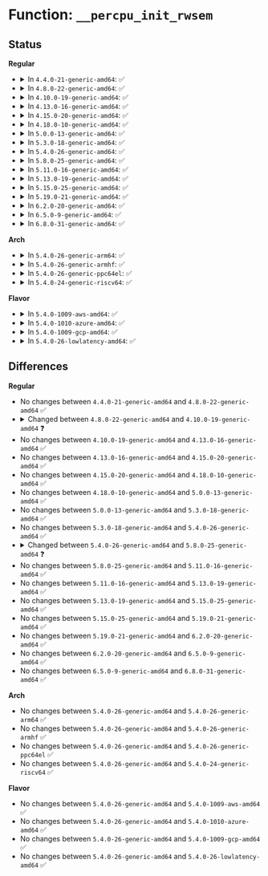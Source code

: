 # Function: <code>__percpu_init_rwsem</code>

## Status
<b>Regular</b>
<ul>
<li>
<details>
<summary>In <code>4.4.0-21-generic-amd64</code>: ✅</summary>

```c
int __percpu_init_rwsem(struct percpu_rw_semaphore * brw, const char * name, struct lock_class_key * rwsem_key)
```

```json
{
  "name": "__percpu_init_rwsem",
  "collision_type": "Unique Global",
  "inline_type": "No",
  "funcs": [
    {
      "addr": 18446744071579672576,
      "name": "__percpu_init_rwsem",
      "external": true,
      "loc": "kernel/locking/percpu-rwsem.c:11",
      "file": "kernel/locking/percpu-rwsem.c",
      "inline": "seen, unknown",
      "caller_inline": [],
      "caller_func": [
        "kernel/cgroup.c:cgroup_init",
        "kernel/events/uprobes.c:init_uprobes",
        "fs/super.c:sget_userns"
      ]
    }
  ],
  "symbols": [
    {
      "addr": 18446744071579672576,
      "name": "__percpu_init_rwsem",
      "section": ".text",
      "bind": "STB_GLOBAL",
      "size": 122
    }
  ]
}
```
</details>
</li>
<li>
<details>
<summary>In <code>4.8.0-22-generic-amd64</code>: ✅</summary>

```c
int __percpu_init_rwsem(struct percpu_rw_semaphore * brw, const char * name, struct lock_class_key * rwsem_key)
```

```json
{
  "name": "__percpu_init_rwsem",
  "collision_type": "Unique Global",
  "inline_type": "No",
  "funcs": [
    {
      "addr": 18446744071579691408,
      "name": "__percpu_init_rwsem",
      "external": true,
      "loc": "kernel/locking/percpu-rwsem.c:11",
      "file": "kernel/locking/percpu-rwsem.c",
      "inline": "seen, unknown",
      "caller_inline": [],
      "caller_func": [
        "kernel/cgroup.c:cgroup_init",
        "kernel/events/uprobes.c:init_uprobes",
        "fs/super.c:sget_userns",
        "fs/super.c:sget_userns",
        "fs/ext4/super.c:ext4_fill_super"
      ]
    }
  ],
  "symbols": [
    {
      "addr": 18446744071579691408,
      "name": "__percpu_init_rwsem",
      "section": ".text",
      "bind": "STB_GLOBAL",
      "size": 122
    }
  ]
}
```
</details>
</li>
<li>
<details>
<summary>In <code>4.10.0-19-generic-amd64</code>: ✅</summary>

```c
int __percpu_init_rwsem(struct percpu_rw_semaphore * sem, const char * name, struct lock_class_key * rwsem_key)
```

```json
{
  "name": "__percpu_init_rwsem",
  "collision_type": "Unique Global",
  "inline_type": "No",
  "funcs": [
    {
      "addr": 18446744071579719120,
      "name": "__percpu_init_rwsem",
      "external": true,
      "loc": "kernel/locking/percpu-rwsem.c:11",
      "file": "kernel/locking/percpu-rwsem.c",
      "inline": "seen, unknown",
      "caller_inline": [],
      "caller_func": [
        "kernel/cgroup.c:cgroup_init",
        "kernel/events/uprobes.c:init_uprobes",
        "fs/super.c:sget_userns",
        "fs/ext4/super.c:ext4_fill_super"
      ]
    }
  ],
  "symbols": [
    {
      "addr": 18446744071579719120,
      "name": "__percpu_init_rwsem",
      "section": ".text",
      "bind": "STB_GLOBAL",
      "size": 125
    }
  ]
}
```
</details>
</li>
<li>
<details>
<summary>In <code>4.13.0-16-generic-amd64</code>: ✅</summary>

```c
int __percpu_init_rwsem(struct percpu_rw_semaphore * sem, const char * name, struct lock_class_key * rwsem_key)
```

```json
{
  "name": "__percpu_init_rwsem",
  "collision_type": "Unique Global",
  "inline_type": "No",
  "funcs": [
    {
      "addr": 18446744071579714976,
      "name": "__percpu_init_rwsem",
      "external": true,
      "loc": "kernel/locking/percpu-rwsem.c:10",
      "file": "kernel/locking/percpu-rwsem.c",
      "inline": "seen, unknown",
      "caller_inline": [],
      "caller_func": [
        "kernel/cgroup/cgroup.c:cgroup_init",
        "kernel/events/uprobes.c:init_uprobes",
        "fs/super.c:sget_userns",
        "fs/super.c:sget_userns",
        "fs/super.c:sget_userns",
        "fs/ext4/super.c:ext4_fill_super"
      ]
    }
  ],
  "symbols": [
    {
      "addr": 18446744071579714976,
      "name": "__percpu_init_rwsem",
      "section": ".text",
      "bind": "STB_GLOBAL",
      "size": 107
    }
  ]
}
```
</details>
</li>
<li>
<details>
<summary>In <code>4.15.0-20-generic-amd64</code>: ✅</summary>

```c
int __percpu_init_rwsem(struct percpu_rw_semaphore * sem, const char * name, struct lock_class_key * rwsem_key)
```

```json
{
  "name": "__percpu_init_rwsem",
  "collision_type": "Unique Global",
  "inline_type": "No",
  "funcs": [
    {
      "addr": 18446744071579747584,
      "name": "__percpu_init_rwsem",
      "external": true,
      "loc": "kernel/locking/percpu-rwsem.c:10",
      "file": "kernel/locking/percpu-rwsem.c",
      "inline": "seen, unknown",
      "caller_inline": [],
      "caller_func": [
        "kernel/cgroup/cgroup.c:cgroup_init",
        "kernel/events/uprobes.c:init_uprobes",
        "fs/super.c:sget_userns",
        "fs/super.c:sget_userns",
        "fs/super.c:sget_userns",
        "fs/ext4/super.c:ext4_fill_super"
      ]
    }
  ],
  "symbols": [
    {
      "addr": 18446744071579747584,
      "name": "__percpu_init_rwsem",
      "section": ".text",
      "bind": "STB_GLOBAL",
      "size": 107
    }
  ]
}
```
</details>
</li>
<li>
<details>
<summary>In <code>4.18.0-10-generic-amd64</code>: ✅</summary>

```c
int __percpu_init_rwsem(struct percpu_rw_semaphore * sem, const char * name, struct lock_class_key * rwsem_key)
```

```json
{
  "name": "__percpu_init_rwsem",
  "collision_type": "Unique Global",
  "inline_type": "No",
  "funcs": [
    {
      "addr": 18446744071579781968,
      "name": "__percpu_init_rwsem",
      "external": true,
      "loc": "kernel/locking/percpu-rwsem.c:10",
      "file": "kernel/locking/percpu-rwsem.c",
      "inline": "seen, unknown",
      "caller_inline": [],
      "caller_func": [
        "kernel/cgroup/cgroup.c:cgroup_init",
        "kernel/events/uprobes.c:init_uprobes",
        "fs/super.c:sget_userns",
        "fs/super.c:sget_userns",
        "fs/super.c:sget_userns",
        "fs/ext4/super.c:ext4_fill_super"
      ]
    }
  ],
  "symbols": [
    {
      "addr": 18446744071579781968,
      "name": "__percpu_init_rwsem",
      "section": ".text",
      "bind": "STB_GLOBAL",
      "size": 107
    }
  ]
}
```
</details>
</li>
<li>
<details>
<summary>In <code>5.0.0-13-generic-amd64</code>: ✅</summary>

```c
int __percpu_init_rwsem(struct percpu_rw_semaphore * sem, const char * name, struct lock_class_key * rwsem_key)
```

```json
{
  "name": "__percpu_init_rwsem",
  "collision_type": "Unique Global",
  "inline_type": "No",
  "funcs": [
    {
      "addr": 18446744071579828528,
      "name": "__percpu_init_rwsem",
      "external": true,
      "loc": "kernel/locking/percpu-rwsem.c:10",
      "file": "kernel/locking/percpu-rwsem.c",
      "inline": "seen, unknown",
      "caller_inline": [],
      "caller_func": [
        "kernel/cgroup/cgroup.c:cgroup_init",
        "kernel/events/uprobes.c:init_uprobes",
        "fs/super.c:sget_userns",
        "fs/super.c:sget_userns",
        "fs/super.c:sget_userns",
        "fs/ext4/super.c:ext4_fill_super"
      ]
    }
  ],
  "symbols": [
    {
      "addr": 18446744071579828528,
      "name": "__percpu_init_rwsem",
      "section": ".text",
      "bind": "STB_GLOBAL",
      "size": 107
    }
  ]
}
```
</details>
</li>
<li>
<details>
<summary>In <code>5.3.0-18-generic-amd64</code>: ✅</summary>

```c
int __percpu_init_rwsem(struct percpu_rw_semaphore * sem, const char * name, struct lock_class_key * rwsem_key)
```

```json
{
  "name": "__percpu_init_rwsem",
  "collision_type": "Unique Global",
  "inline_type": "No",
  "funcs": [
    {
      "addr": 18446744071579862944,
      "name": "__percpu_init_rwsem",
      "external": true,
      "loc": "kernel/locking/percpu-rwsem.c:13",
      "file": "kernel/locking/percpu-rwsem.c",
      "inline": "seen, unknown",
      "caller_inline": [],
      "caller_func": [
        "fs/super.c:alloc_super",
        "fs/ext4/super.c:ext4_fill_super"
      ]
    }
  ],
  "symbols": [
    {
      "addr": 18446744071579862944,
      "name": "__percpu_init_rwsem",
      "section": ".text",
      "bind": "STB_GLOBAL",
      "size": 106
    }
  ]
}
```
</details>
</li>
<li>
<details>
<summary>In <code>5.4.0-26-generic-amd64</code>: ✅</summary>

```c
int __percpu_init_rwsem(struct percpu_rw_semaphore * sem, const char * name, struct lock_class_key * rwsem_key)
```

```json
{
  "name": "__percpu_init_rwsem",
  "collision_type": "Unique Global",
  "inline_type": "No",
  "funcs": [
    {
      "addr": 18446744071579911648,
      "name": "__percpu_init_rwsem",
      "external": true,
      "loc": "kernel/locking/percpu-rwsem.c:13",
      "file": "kernel/locking/percpu-rwsem.c",
      "inline": "seen, unknown",
      "caller_inline": [],
      "caller_func": [
        "kernel/cgroup/cpuset.c:cpuset_init",
        "fs/super.c:alloc_super",
        "fs/ext4/super.c:ext4_fill_super"
      ]
    }
  ],
  "symbols": [
    {
      "addr": 18446744071579911648,
      "name": "__percpu_init_rwsem",
      "section": ".text",
      "bind": "STB_GLOBAL",
      "size": 106
    }
  ]
}
```
</details>
</li>
<li>
<details>
<summary>In <code>5.8.0-25-generic-amd64</code>: ✅</summary>

```c
int __percpu_init_rwsem(struct percpu_rw_semaphore * sem, const char * name, struct lock_class_key * key)
```

```json
{
  "name": "__percpu_init_rwsem",
  "collision_type": "Unique Global",
  "inline_type": "No",
  "funcs": [
    {
      "addr": 18446744071579955456,
      "name": "__percpu_init_rwsem",
      "external": true,
      "loc": "kernel/locking/percpu-rwsem.c:12",
      "file": "kernel/locking/percpu-rwsem.c",
      "inline": "seen, unknown",
      "caller_inline": [],
      "caller_func": [
        "kernel/cgroup/cpuset.c:cpuset_init",
        "fs/super.c:alloc_super",
        "fs/super.c:alloc_super",
        "fs/super.c:alloc_super",
        "fs/ext4/super.c:ext4_fill_super"
      ]
    }
  ],
  "symbols": [
    {
      "addr": 18446744071579955456,
      "name": "__percpu_init_rwsem",
      "section": ".text",
      "bind": "STB_GLOBAL",
      "size": 102
    }
  ]
}
```
</details>
</li>
<li>
<details>
<summary>In <code>5.11.0-16-generic-amd64</code>: ✅</summary>

```c
int __percpu_init_rwsem(struct percpu_rw_semaphore * sem, const char * name, struct lock_class_key * key)
```

```json
{
  "name": "__percpu_init_rwsem",
  "collision_type": "Unique Global",
  "inline_type": "No",
  "funcs": [
    {
      "addr": 18446744071579943616,
      "name": "__percpu_init_rwsem",
      "external": true,
      "loc": "kernel/locking/percpu-rwsem.c:12",
      "file": "kernel/locking/percpu-rwsem.c",
      "inline": "seen, unknown",
      "caller_inline": [],
      "caller_func": [
        "kernel/cgroup/cpuset.c:cpuset_init",
        "fs/super.c:alloc_super",
        "fs/super.c:alloc_super",
        "fs/super.c:alloc_super",
        "fs/ext4/super.c:ext4_fill_super"
      ]
    }
  ],
  "symbols": [
    {
      "addr": 18446744071579943616,
      "name": "__percpu_init_rwsem",
      "section": ".text",
      "bind": "STB_GLOBAL",
      "size": 102
    }
  ]
}
```
</details>
</li>
<li>
<details>
<summary>In <code>5.13.0-19-generic-amd64</code>: ✅</summary>

```c
int __percpu_init_rwsem(struct percpu_rw_semaphore * sem, const char * name, struct lock_class_key * key)
```

```json
{
  "name": "__percpu_init_rwsem",
  "collision_type": "Unique Global",
  "inline_type": "No",
  "funcs": [
    {
      "addr": 18446744071579951360,
      "name": "__percpu_init_rwsem",
      "external": true,
      "loc": "kernel/locking/percpu-rwsem.c:12",
      "file": "kernel/locking/percpu-rwsem.c",
      "inline": "seen, unknown",
      "caller_inline": [],
      "caller_func": [
        "kernel/cgroup/cpuset.c:cpuset_init",
        "fs/super.c:alloc_super",
        "fs/super.c:alloc_super",
        "fs/super.c:alloc_super",
        "fs/ext4/super.c:ext4_fill_super"
      ]
    }
  ],
  "symbols": [
    {
      "addr": 18446744071579951360,
      "name": "__percpu_init_rwsem",
      "section": ".text",
      "bind": "STB_GLOBAL",
      "size": 102
    }
  ]
}
```
</details>
</li>
<li>
<details>
<summary>In <code>5.15.0-25-generic-amd64</code>: ✅</summary>

```c
int __percpu_init_rwsem(struct percpu_rw_semaphore * sem, const char * name, struct lock_class_key * key)
```

```json
{
  "name": "__percpu_init_rwsem",
  "collision_type": "Unique Global",
  "inline_type": "No",
  "funcs": [
    {
      "addr": 18446744071580080208,
      "name": "__percpu_init_rwsem",
      "external": true,
      "loc": "kernel/locking/percpu-rwsem.c:12",
      "file": "kernel/locking/percpu-rwsem.c",
      "inline": "seen, unknown",
      "caller_inline": [],
      "caller_func": [
        "kernel/cgroup/cpuset.c:cpuset_init",
        "fs/super.c:alloc_super",
        "fs/super.c:alloc_super",
        "fs/super.c:alloc_super",
        "fs/ext4/super.c:ext4_fill_super"
      ]
    }
  ],
  "symbols": [
    {
      "addr": 18446744071580080208,
      "name": "__percpu_init_rwsem",
      "section": ".text",
      "bind": "STB_GLOBAL",
      "size": 102
    }
  ]
}
```
</details>
</li>
<li>
<details>
<summary>In <code>5.19.0-21-generic-amd64</code>: ✅</summary>

```c
int __percpu_init_rwsem(struct percpu_rw_semaphore * sem, const char * name, struct lock_class_key * key)
```

```json
{
  "name": "__percpu_init_rwsem",
  "collision_type": "Unique Global",
  "inline_type": "No",
  "funcs": [
    {
      "addr": 18446744071580215392,
      "name": "__percpu_init_rwsem",
      "external": true,
      "loc": "kernel/locking/percpu-rwsem.c:14",
      "file": "kernel/locking/percpu-rwsem.c",
      "inline": "seen, unknown",
      "caller_inline": [],
      "caller_func": [
        "kernel/cgroup/cpuset.c:cpuset_init",
        "fs/super.c:alloc_super",
        "fs/super.c:alloc_super",
        "fs/super.c:alloc_super",
        "fs/ext4/super.c:__ext4_fill_super"
      ]
    }
  ],
  "symbols": [
    {
      "addr": 18446744071580215392,
      "name": "__percpu_init_rwsem",
      "section": ".text",
      "bind": "STB_GLOBAL",
      "size": 122
    }
  ]
}
```
</details>
</li>
<li>
<details>
<summary>In <code>6.2.0-20-generic-amd64</code>: ✅</summary>

```c
int __percpu_init_rwsem(struct percpu_rw_semaphore * sem, const char * name, struct lock_class_key * key)
```

```json
{
  "name": "__percpu_init_rwsem",
  "collision_type": "Unique Global",
  "inline_type": "No",
  "funcs": [
    {
      "addr": 18446744071580408064,
      "name": "__percpu_init_rwsem",
      "external": true,
      "loc": "kernel/locking/percpu-rwsem.c:14",
      "file": "kernel/locking/percpu-rwsem.c",
      "inline": "seen, unknown",
      "caller_inline": [],
      "caller_func": [
        "kernel/cgroup/cpuset.c:cpuset_init",
        "fs/super.c:alloc_super",
        "fs/super.c:alloc_super",
        "fs/super.c:alloc_super",
        "fs/ext4/super.c:__ext4_fill_super"
      ]
    }
  ],
  "symbols": [
    {
      "addr": 18446744071580408064,
      "name": "__percpu_init_rwsem",
      "section": ".text",
      "bind": "STB_GLOBAL",
      "size": 122
    }
  ]
}
```
</details>
</li>
<li>
<details>
<summary>In <code>6.5.0-9-generic-amd64</code>: ✅</summary>

```c
int __percpu_init_rwsem(struct percpu_rw_semaphore * sem, const char * name, struct lock_class_key * key)
```

```json
{
  "name": "__percpu_init_rwsem",
  "collision_type": "Unique Global",
  "inline_type": "No",
  "funcs": [
    {
      "addr": 18446744071580476832,
      "name": "__percpu_init_rwsem",
      "external": true,
      "loc": "kernel/locking/percpu-rwsem.c:14",
      "file": "kernel/locking/percpu-rwsem.c",
      "inline": "seen, unknown",
      "caller_inline": [],
      "caller_func": [
        "fs/super.c:alloc_super",
        "fs/super.c:alloc_super",
        "fs/super.c:alloc_super",
        "fs/ext4/super.c:ext4_percpu_param_init"
      ]
    }
  ],
  "symbols": [
    {
      "addr": 18446744071580476832,
      "name": "__percpu_init_rwsem",
      "section": ".text",
      "bind": "STB_GLOBAL",
      "size": 122
    }
  ]
}
```
</details>
</li>
<li>
<details>
<summary>In <code>6.8.0-31-generic-amd64</code>: ✅</summary>

```c
int __percpu_init_rwsem(struct percpu_rw_semaphore * sem, const char * name, struct lock_class_key * key)
```

```json
{
  "name": "__percpu_init_rwsem",
  "collision_type": "Unique Global",
  "inline_type": "No",
  "funcs": [
    {
      "addr": 18446744071580536656,
      "name": "__percpu_init_rwsem",
      "external": true,
      "loc": "kernel/locking/percpu-rwsem.c:14",
      "file": "kernel/locking/percpu-rwsem.c",
      "inline": "seen, unknown",
      "caller_inline": [],
      "caller_func": [
        "fs/super.c:alloc_super",
        "fs/super.c:alloc_super",
        "fs/super.c:alloc_super",
        "fs/ext4/super.c:ext4_percpu_param_init"
      ]
    }
  ],
  "symbols": [
    {
      "addr": 18446744071580536656,
      "name": "__percpu_init_rwsem",
      "section": ".text",
      "bind": "STB_GLOBAL",
      "size": 122
    }
  ]
}
```
</details>
</li>
</ul>
<b>Arch</b>
<ul>
<li>
<details>
<summary>In <code>5.4.0-26-generic-arm64</code>: ✅</summary>

```c
int __percpu_init_rwsem(struct percpu_rw_semaphore * sem, const char * name, struct lock_class_key * rwsem_key)
```

```json
{
  "name": "__percpu_init_rwsem",
  "collision_type": "Unique Global",
  "inline_type": "No",
  "funcs": [
    {
      "addr": 18446603336491115056,
      "name": "__percpu_init_rwsem",
      "external": true,
      "loc": "kernel/locking/percpu-rwsem.c:13",
      "file": "kernel/locking/percpu-rwsem.c",
      "inline": "seen, unknown",
      "caller_inline": [],
      "caller_func": [
        "kernel/cgroup/cpuset.c:cpuset_init",
        "fs/super.c:alloc_super",
        "fs/super.c:alloc_super",
        "fs/super.c:alloc_super",
        "fs/ext4/super.c:ext4_fill_super"
      ]
    }
  ],
  "symbols": [
    {
      "addr": 18446603336491115056,
      "name": "__percpu_init_rwsem",
      "section": ".text",
      "bind": "STB_GLOBAL",
      "size": 128
    }
  ]
}
```
</details>
</li>
<li>
<details>
<summary>In <code>5.4.0-26-generic-armhf</code>: ✅</summary>

```c
int __percpu_init_rwsem(struct percpu_rw_semaphore * sem, const char * name, struct lock_class_key * rwsem_key)
```

```json
{
  "name": "__percpu_init_rwsem",
  "collision_type": "Unique Global",
  "inline_type": "No",
  "funcs": [
    {
      "addr": 3225117228,
      "name": "__percpu_init_rwsem",
      "external": true,
      "loc": "kernel/locking/percpu-rwsem.c:13",
      "file": "kernel/locking/percpu-rwsem.c",
      "inline": "seen, unknown",
      "caller_inline": [],
      "caller_func": [
        "kernel/cgroup/cpuset.c:cpuset_init",
        "fs/super.c:alloc_super",
        "fs/super.c:alloc_super",
        "fs/super.c:alloc_super",
        "fs/ext4/super.c:ext4_fill_super"
      ]
    }
  ],
  "symbols": [
    {
      "addr": 3225117228,
      "name": "__percpu_init_rwsem",
      "section": ".text",
      "bind": "STB_GLOBAL",
      "size": 108
    }
  ]
}
```
</details>
</li>
<li>
<details>
<summary>In <code>5.4.0-26-generic-ppc64el</code>: ✅</summary>

```c
int __percpu_init_rwsem(struct percpu_rw_semaphore * sem, const char * name, struct lock_class_key * rwsem_key)
```

```json
{
  "name": "__percpu_init_rwsem",
  "collision_type": "Unique Global",
  "inline_type": "No",
  "funcs": [
    {
      "addr": 13835058055284006384,
      "name": "__percpu_init_rwsem",
      "external": true,
      "loc": "kernel/locking/percpu-rwsem.c:13",
      "file": "kernel/locking/percpu-rwsem.c",
      "inline": "seen, unknown",
      "caller_inline": [],
      "caller_func": [
        "kernel/cgroup/cpuset.c:cpuset_init",
        "fs/super.c:alloc_super",
        "fs/ext4/super.c:ext4_fill_super"
      ]
    }
  ],
  "symbols": [
    {
      "addr": 13835058055284006384,
      "name": "__percpu_init_rwsem",
      "section": ".text",
      "bind": "STB_GLOBAL",
      "size": 192
    }
  ]
}
```
</details>
</li>
<li>
<details>
<summary>In <code>5.4.0-24-generic-riscv64</code>: ✅</summary>

```c
int __percpu_init_rwsem(struct percpu_rw_semaphore * sem, const char * name, struct lock_class_key * rwsem_key)
```

```json
{
  "name": "__percpu_init_rwsem",
  "collision_type": "Unique Global",
  "inline_type": "No",
  "funcs": [
    {
      "addr": 18446743936271691938,
      "name": "__percpu_init_rwsem",
      "external": true,
      "loc": "kernel/locking/percpu-rwsem.c:13",
      "file": "kernel/locking/percpu-rwsem.c",
      "inline": "seen, unknown",
      "caller_inline": [],
      "caller_func": [
        "kernel/cgroup/cpuset.c:cpuset_init",
        "fs/super.c:alloc_super",
        "fs/super.c:alloc_super",
        "fs/super.c:alloc_super",
        "fs/ext4/super.c:ext4_fill_super"
      ]
    }
  ],
  "symbols": [
    {
      "addr": 18446743936271691938,
      "name": "__percpu_init_rwsem",
      "section": ".text",
      "bind": "STB_GLOBAL",
      "size": 112
    }
  ]
}
```
</details>
</li>
</ul>
<b>Flavor</b>
<ul>
<li>
<details>
<summary>In <code>5.4.0-1009-aws-amd64</code>: ✅</summary>

```c
int __percpu_init_rwsem(struct percpu_rw_semaphore * sem, const char * name, struct lock_class_key * rwsem_key)
```

```json
{
  "name": "__percpu_init_rwsem",
  "collision_type": "Unique Global",
  "inline_type": "No",
  "funcs": [
    {
      "addr": 18446744071579883760,
      "name": "__percpu_init_rwsem",
      "external": true,
      "loc": "kernel/locking/percpu-rwsem.c:13",
      "file": "kernel/locking/percpu-rwsem.c",
      "inline": "seen, unknown",
      "caller_inline": [],
      "caller_func": [
        "kernel/cgroup/cpuset.c:cpuset_init",
        "fs/super.c:alloc_super",
        "fs/ext4/super.c:ext4_fill_super"
      ]
    }
  ],
  "symbols": [
    {
      "addr": 18446744071579883760,
      "name": "__percpu_init_rwsem",
      "section": ".text",
      "bind": "STB_GLOBAL",
      "size": 106
    }
  ]
}
```
</details>
</li>
<li>
<details>
<summary>In <code>5.4.0-1010-azure-amd64</code>: ✅</summary>

```c
int __percpu_init_rwsem(struct percpu_rw_semaphore * sem, const char * name, struct lock_class_key * rwsem_key)
```

```json
{
  "name": "__percpu_init_rwsem",
  "collision_type": "Unique Global",
  "inline_type": "No",
  "funcs": [
    {
      "addr": 18446744071579818736,
      "name": "__percpu_init_rwsem",
      "external": true,
      "loc": "kernel/locking/percpu-rwsem.c:13",
      "file": "kernel/locking/percpu-rwsem.c",
      "inline": "seen, unknown",
      "caller_inline": [],
      "caller_func": [
        "kernel/cgroup/cpuset.c:cpuset_init",
        "fs/super.c:alloc_super",
        "fs/ext4/super.c:ext4_fill_super"
      ]
    }
  ],
  "symbols": [
    {
      "addr": 18446744071579818736,
      "name": "__percpu_init_rwsem",
      "section": ".text",
      "bind": "STB_GLOBAL",
      "size": 106
    }
  ]
}
```
</details>
</li>
<li>
<details>
<summary>In <code>5.4.0-1009-gcp-amd64</code>: ✅</summary>

```c
int __percpu_init_rwsem(struct percpu_rw_semaphore * sem, const char * name, struct lock_class_key * rwsem_key)
```

```json
{
  "name": "__percpu_init_rwsem",
  "collision_type": "Unique Global",
  "inline_type": "No",
  "funcs": [
    {
      "addr": 18446744071579871920,
      "name": "__percpu_init_rwsem",
      "external": true,
      "loc": "kernel/locking/percpu-rwsem.c:13",
      "file": "kernel/locking/percpu-rwsem.c",
      "inline": "seen, unknown",
      "caller_inline": [],
      "caller_func": [
        "kernel/cgroup/cpuset.c:cpuset_init",
        "fs/super.c:alloc_super",
        "fs/ext4/super.c:ext4_fill_super"
      ]
    }
  ],
  "symbols": [
    {
      "addr": 18446744071579871920,
      "name": "__percpu_init_rwsem",
      "section": ".text",
      "bind": "STB_GLOBAL",
      "size": 106
    }
  ]
}
```
</details>
</li>
<li>
<details>
<summary>In <code>5.4.0-26-lowlatency-amd64</code>: ✅</summary>

```c
int __percpu_init_rwsem(struct percpu_rw_semaphore * sem, const char * name, struct lock_class_key * rwsem_key)
```

```json
{
  "name": "__percpu_init_rwsem",
  "collision_type": "Unique Global",
  "inline_type": "No",
  "funcs": [
    {
      "addr": 18446744071579917440,
      "name": "__percpu_init_rwsem",
      "external": true,
      "loc": "kernel/locking/percpu-rwsem.c:13",
      "file": "kernel/locking/percpu-rwsem.c",
      "inline": "seen, unknown",
      "caller_inline": [],
      "caller_func": [
        "kernel/cgroup/cpuset.c:cpuset_init",
        "fs/super.c:alloc_super",
        "fs/ext4/super.c:ext4_fill_super"
      ]
    }
  ],
  "symbols": [
    {
      "addr": 18446744071579917440,
      "name": "__percpu_init_rwsem",
      "section": ".text",
      "bind": "STB_GLOBAL",
      "size": 106
    }
  ]
}
```
</details>
</li>
</ul>

## Differences
<b>Regular</b>
<ul>
<li>
No changes between <code>4.4.0-21-generic-amd64</code> and <code>4.8.0-22-generic-amd64</code> ✅
</li>
<li>
<details>
<summary>Changed between <code>4.8.0-22-generic-amd64</code> and <code>4.10.0-19-generic-amd64</code> ❓</summary>
<ul>
<li>
<b>Param added. </b>
<code>struct percpu_rw_semaphore * sem</code>
</li>
<li>
<b>Param removed. </b>
<code>struct percpu_rw_semaphore * brw</code>
</li>
</ul>
</details>
</li>
<li>
No changes between <code>4.10.0-19-generic-amd64</code> and <code>4.13.0-16-generic-amd64</code> ✅
</li>
<li>
No changes between <code>4.13.0-16-generic-amd64</code> and <code>4.15.0-20-generic-amd64</code> ✅
</li>
<li>
No changes between <code>4.15.0-20-generic-amd64</code> and <code>4.18.0-10-generic-amd64</code> ✅
</li>
<li>
No changes between <code>4.18.0-10-generic-amd64</code> and <code>5.0.0-13-generic-amd64</code> ✅
</li>
<li>
No changes between <code>5.0.0-13-generic-amd64</code> and <code>5.3.0-18-generic-amd64</code> ✅
</li>
<li>
No changes between <code>5.3.0-18-generic-amd64</code> and <code>5.4.0-26-generic-amd64</code> ✅
</li>
<li>
<details>
<summary>Changed between <code>5.4.0-26-generic-amd64</code> and <code>5.8.0-25-generic-amd64</code> ❓</summary>
<ul>
<li>
<b>Param added. </b>
<code>struct lock_class_key * key</code>
</li>
<li>
<b>Param removed. </b>
<code>struct lock_class_key * rwsem_key</code>
</li>
</ul>
</details>
</li>
<li>
No changes between <code>5.8.0-25-generic-amd64</code> and <code>5.11.0-16-generic-amd64</code> ✅
</li>
<li>
No changes between <code>5.11.0-16-generic-amd64</code> and <code>5.13.0-19-generic-amd64</code> ✅
</li>
<li>
No changes between <code>5.13.0-19-generic-amd64</code> and <code>5.15.0-25-generic-amd64</code> ✅
</li>
<li>
No changes between <code>5.15.0-25-generic-amd64</code> and <code>5.19.0-21-generic-amd64</code> ✅
</li>
<li>
No changes between <code>5.19.0-21-generic-amd64</code> and <code>6.2.0-20-generic-amd64</code> ✅
</li>
<li>
No changes between <code>6.2.0-20-generic-amd64</code> and <code>6.5.0-9-generic-amd64</code> ✅
</li>
<li>
No changes between <code>6.5.0-9-generic-amd64</code> and <code>6.8.0-31-generic-amd64</code> ✅
</li>
</ul>
<b>Arch</b>
<ul>
<li>
No changes between <code>5.4.0-26-generic-amd64</code> and <code>5.4.0-26-generic-arm64</code> ✅
</li>
<li>
No changes between <code>5.4.0-26-generic-amd64</code> and <code>5.4.0-26-generic-armhf</code> ✅
</li>
<li>
No changes between <code>5.4.0-26-generic-amd64</code> and <code>5.4.0-26-generic-ppc64el</code> ✅
</li>
<li>
No changes between <code>5.4.0-26-generic-amd64</code> and <code>5.4.0-24-generic-riscv64</code> ✅
</li>
</ul>
<b>Flavor</b>
<ul>
<li>
No changes between <code>5.4.0-26-generic-amd64</code> and <code>5.4.0-1009-aws-amd64</code> ✅
</li>
<li>
No changes between <code>5.4.0-26-generic-amd64</code> and <code>5.4.0-1010-azure-amd64</code> ✅
</li>
<li>
No changes between <code>5.4.0-26-generic-amd64</code> and <code>5.4.0-1009-gcp-amd64</code> ✅
</li>
<li>
No changes between <code>5.4.0-26-generic-amd64</code> and <code>5.4.0-26-lowlatency-amd64</code> ✅
</li>
</ul>
